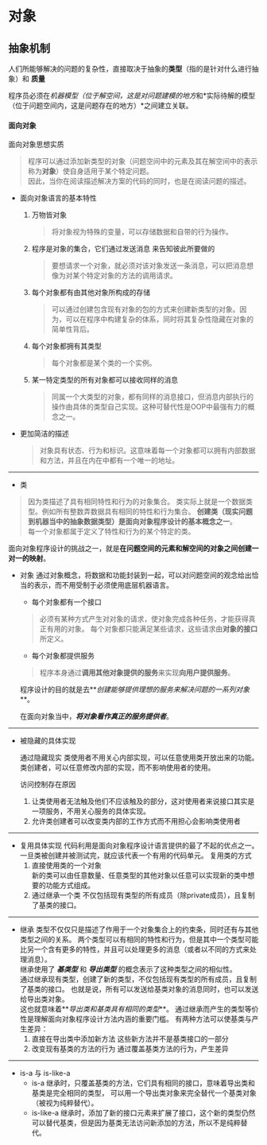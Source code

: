 # 对象

## 抽象机制

人们所能够解决的问题的复杂性，直接取决于抽象的**类型**（指的是针对什么进行抽象）和 **质量**

程序员必须在*机器模型（位于解空间，这是对问题建模的地方*和*实际待解的模型（位于问题空间内，这是问题存在的地方）*之间建立关联。


#### 面向对象

面向对象思想实质
> 程序可以通过添加新类型的对象（问题空间中的元素及其在解空间中的表示称为**对象**）使自身适用于某个特定问题。  
因此，当你在阅读描述解决方案的代码的同时，也是在阅读问题的描述。

* 面向对象语言的基本特性
  1. 万物皆对象    
	 >将对象视为特殊的变量，可以存储数据和自带的行为操作。
  2. 程序是对象的集合，它们通过发送消息 来告知彼此所要做的  
     >要想请求一个对象，就必须对该对象发送一条消息，可以把消息想像为对某个特定对象的方法的调用请求。
  3. 每个对象都有由其他对象所构成的存储  
     > 可以通过创建包含现有对象的包的方式来创建新类型的对象。因为，可以在程序中构建复杂的体系，同时将其复杂性隐藏在对象的简单性背后。
  4. 每个对象都拥有其类型    
      >每个对象都是某个类的一个实例。
  5. 某一特定类型的所有对象都可以接收同样的消息
     >同属一个大类型的对象，都有同样的消息接口，但消息内部执行的操作由具体的类型自己实现。这种可替代性是OOP中最强有力的概念之一。

 * 更加简洁的描述

   > 对象具有状态、行为和标识。这意味着每一个对象都可以拥有内部数据和方法，并且在内在中都有一个唯一的地址。


---
* 类

> 因为类描述了具有相同特性和行为的对象集合。
类实际上就是一个数据类型。例如所有整数弄数据具有相同的特性和行为集合。 
**创建类（现实问题到机器当中的抽象数据类型）是面向对象程序设计的基本概念之一**。  
每一个对象都属于定义了特性和行为的某个特定的类。  

  面向对象程序设计的挑战之一，就是**在问题空间的元素和解空间的对象之间创建一对一的映射**。
* 对象
通过对象概念，将数据和功能封装到一起，可以对问题空间的观念给出恰当的表示，而不用受制于必须使用底层机器语言。
	* 每个对象都有一个接口
	>必须有某种方式产生对对象的请求，使对象完成各种任务，才能获得真正有用的对象。
	>每个对象都只能满足某些请求，这些请求由**对象的接口**所定义。

	* 每个对象都提供服务
	>程序本身通过**调用其他对象提供的服务**来实现**向用户提供服务**。

	程序设计的目的就是去**_创建能够提供理想的服务来解决问题的一系列对象_**。

	在面向对象当中，**_将对象看作真正的服务提供者_**。
---
* 被隐藏的具体实现

	通过隐藏现实
	类使用者不用关心内部实现，可以任意使用类开放出来的功能。
	类创建者，可以任意修改内部的实现，而不影响使用者的使用。 

	访问控制存在原因
	1. 让类使用者无法触及他们不应该触及的部分，这对使用者来说接口其实是一项服务，不用关心服务的具体实现。
	2. 允许类创建者可以改变类内部的工作方式而不用担心会影响类使用者 
---
* 复用具体实现
代码利用是面向对象程序设计语言提供的最了不起的优点之一。
一旦类被创建并被测试完，就应该代表一个有用的代码单元。
复用类的方式
	1. 直接使用类的一个对象  
	新的类可以由任意数量、任意类型的其他对象以任意可以实现新的类中想要的功能方式组成。
	2. 通过继承一个类
	不仅包括现有类型的所有成员（除private成员），且复制了基类的接口。
---
* 继承
	类型不仅仅只是描述了作用于一个对象集合上的约束条，同时还有与其他类型之间的关系。
两个类型可以有相同的特性和行为，但是其中一个类型可能比另一个含有更多的特性，并且可以处理更多的消息（或者以不同的方式来处理消息）。  
继承使用了 **_基类型_** 和 **_导出类型_** 的概念表示了这种类型之间的相似性。  
通过继承现有类型，创建了新的类型，不仅包括现有类型的所有成员，且复制了基类的接口。
也就是说，所有可以发送给基类对象的消息同时，也可以发送给导出类对象。  
这也就意味着**_导出类和基类具有相同的类型_**。
通过继承而产生的类型等价性是理解面向对象程序设计方法内涵的重要门槛。
有两种方法可以使基类与产生差异：
	1. 直接在导出类中添加新方法
	这些新方法并不是基类接口的一部分
	2. 改变现有基类的方法的行为
	通过覆盖基类方法的行为，产生差异
---
* is-a 与 is-like-a
	* is-a 
	继承时，只覆盖基类的方法，它们具有相同的接口，意味着导出类和基类是完全相同的类型，
    可以用一个导出类对象来完全替代一个基类对象（被视为纯粹替代）。
	* is-like-a 
	继承时，添加了新的接口元素来扩展了接口，这个新的类型仍然可以替代基类，但是因为基类无法访问新添加的方法，所以不是纯粹替代。
	